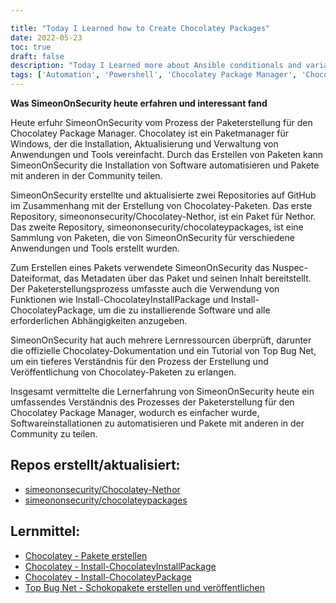 ```yaml
---

title: "Today I Learned how to Create Chocolatey Packages"
date: 2022-05-23
toc: true
draft: false
description: "Today I Learned more about Ansible conditionals and variable management"
tags: ['Automation', 'Powershell', 'Chocolatey Package Manager', 'Chocolatey', 'Choco', 'cinstall', 'Nupkg', 'Nethor', 'Windows Package Managers', 'IAC', 'Infrastructure As Code']
---
```

 **Was SimeonOnSecurity heute erfahren und interessant fand**  Heute erfuhr SimeonOnSecurity vom Prozess der Paketerstellung für den Chocolatey Package Manager. Chocolatey ist ein Paketmanager für Windows, der die Installation, Aktualisierung und Verwaltung von Anwendungen und Tools vereinfacht. Durch das Erstellen von Paketen kann SimeonOnSecurity die Installation von Software automatisieren und Pakete mit anderen in der Community teilen.  SimeonOnSecurity erstellte und aktualisierte zwei Repositories auf GitHub im Zusammenhang mit der Erstellung von Chocolatey-Paketen. Das erste Repository, simeononsecurity/Chocolatey-Nethor, ist ein Paket für Nethor. Das zweite Repository, simeononsecurity/chocolateypackages, ist eine Sammlung von Paketen, die von SimeonOnSecurity für verschiedene Anwendungen und Tools erstellt wurden.  Zum Erstellen eines Pakets verwendete SimeonOnSecurity das Nuspec-Dateiformat, das Metadaten über das Paket und seinen Inhalt bereitstellt. Der Paketerstellungsprozess umfasste auch die Verwendung von Funktionen wie Install-ChocolateyInstallPackage und Install-ChocolateyPackage, um die zu installierende Software und alle erforderlichen Abhängigkeiten anzugeben.  SimeonOnSecurity hat auch mehrere Lernressourcen überprüft, darunter die offizielle Chocolatey-Dokumentation und ein Tutorial von Top Bug Net, um ein tieferes Verständnis für den Prozess der Erstellung und Veröffentlichung von Chocolatey-Paketen zu erlangen.  Insgesamt vermittelte die Lernerfahrung von SimeonOnSecurity heute ein umfassendes Verständnis des Prozesses der Paketerstellung für den Chocolatey Package Manager, wodurch es einfacher wurde, Softwareinstallationen zu automatisieren und Pakete mit anderen in der Community zu teilen.  ## Repos erstellt/aktualisiert: - [simeononsecurity/Chocolatey-Nethor](https://github.com/simeononsecurity/Chocolatey-Nethor) - [simeononsecurity/chocolateypackages](https://github.com/simeononsecurity/chocolateypackages)  ## Lernmittel: - [Chocolatey - Pakete erstellen](https://docs.chocolatey.org/en-us/create/create-packages#nuspec) - [Chocolatey - Install-ChocolateyInstallPackage](https://docs.chocolatey.org/en-us/create/functions/install-chocolateyinstallpackage) - [Chocolatey - Install-ChocolateyPackage](https://docs.chocolatey.org/en-us/create/functions/install-chocolateypackage) - [Top Bug Net - Schokopakete erstellen und veröffentlichen](https://www.topbug.net/blog/2012/07/02/a-simple-tutorial-create-and-publish-chocolatey-packages/)